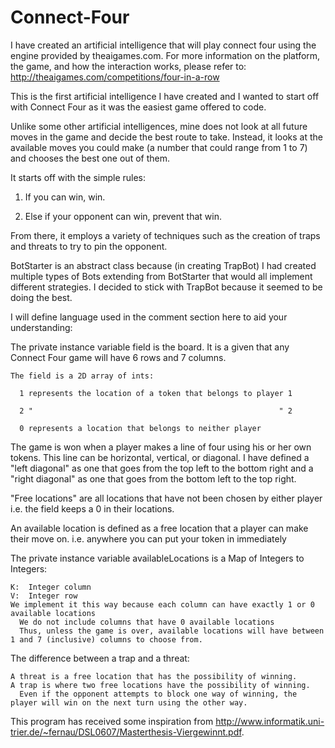 # Connect-Four
I have created an artificial intelligence that will play connect four using the engine provided by theaigames.com.
  For more information on the platform, the game, and how the interaction works, please refer to:
    http://theaigames.com/competitions/four-in-a-row

This is the first artificial intelligence I have created and I wanted to start off with Connect Four as it was the easiest game offered
  to code.

Unlike some other artificial intelligences, mine does not look at all future moves in the game and decide the best route to take.
  Instead, it looks at the available moves you could make (a number that could range from 1 to 7)
  and chooses the best one out of them.

It starts off with the simple rules:

  1.  If you can win, win.

  2.  Else if your opponent can win, prevent that win.

From there, it employs a variety of techniques such as the creation of traps and threats to try to pin the opponent.

BotStarter is an abstract class because (in creating TrapBot) I had created multiple types of Bots extending from BotStarter that
  would all implement different strategies. I decided to stick with TrapBot because it seemed to be doing the best.

I will define language used in the comment section here to aid your understanding:

  The private instance variable field is the board. It is a given that any Connect Four game will have 6 rows and 7 columns.

    The field is a 2D array of ints:

      1 represents the location of a token that belongs to player 1

      2 "                                                       " 2

      0 represents a location that belongs to neither player

  The game is won when a player makes a line of four using his or her own tokens. This line can be horizontal, vertical, or diagonal.
    I have defined a "left diagonal" as one that goes from the top left to the bottom right and
                   a "right diagonal" as one that goes from the bottom left to the top right.

  "Free locations" are all locations that have not been chosen by either player
    i.e. the field keeps a 0 in their locations.

  An available location is defined as a free location that a player can make their move on.
    i.e. anywhere you can put your token in immediately

  The private instance variable availableLocations is a Map of Integers to Integers:

    K:  Integer column
    V:  Integer row
    We implement it this way because each column can have exactly 1 or 0 available locations
      We do not include columns that have 0 available locations
      Thus, unless the game is over, available locations will have between 1 and 7 (inclusive) columns to choose from.

  The difference between a trap and a threat:

    A threat is a free location that has the possibility of winning.
    A trap is where two free locations have the possibility of winning.
      Even if the opponent attempts to block one way of winning, the player will win on the next turn using the other way.

This program has received some inspiration from http://www.informatik.uni-trier.de/~fernau/DSL0607/Masterthesis-Viergewinnt.pdf.
